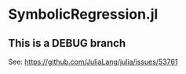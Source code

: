 # SymbolicRegression.jl

## This is a DEBUG branch

See: https://github.com/JuliaLang/julia/issues/53761
